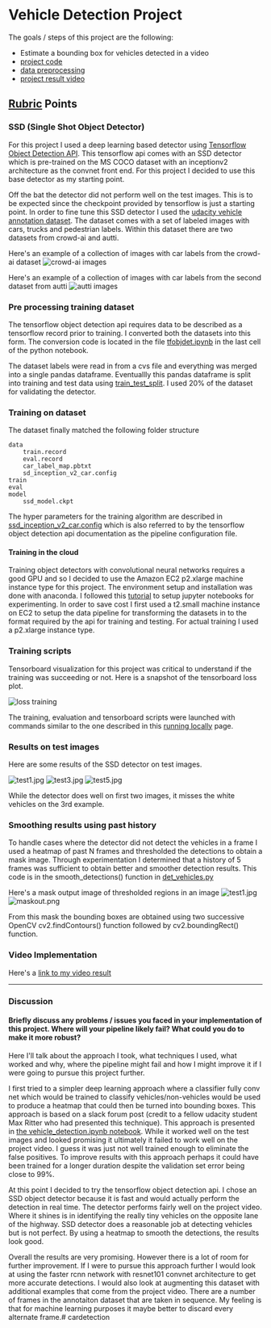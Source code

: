 # Vehicle Detection Project

The goals / steps of this project are the following:

* Estimate a bounding box for vehicles detected in a video
* [project code](det_vehicles.py)
* [data preprocessing](tfobjdet.ipynb)
* [project result video](out_project_video.mp4)

## [Rubric](https://review.udacity.com/#!/rubrics/513/view) Points

### SSD (Single Shot Object Detector)

For this project I used a deep learning based detector using [Tensorflow Object Detection API](https://github.com/tensorflow/models/tree/master/object_detection). This tensorflow api comes with an SSD detector which is pre-trained on the MS COCO dataset with an inceptionv2 architecture as the convnet front end. For this project I decided to use this base detector as my starting point.

Off the bat the detector did not perform well on the test images. This is to be expected since the checkpoint provided by tensorflow is just a starting point. In order to fine tune this SSD detector I used the [udacity vehicle annotation dataset](https://github.com/udacity/self-driving-car/tree/master/annotations). The dataset comes with a set of labeled images with cars, trucks and pedestrian labels. Within this dataset there are two datasets from crowd-ai and autti.

Here's an example of a collection of images with car labels from the crowd-ai dataset
![crowd-ai images](images/crowdaisample.png)

Here's an example of a collection of images with car labels from the second dataset from autti
![autti images](images/auttisample.png)

### Pre processing training dataset

The tensorflow object detection api requires data to be described as a tensorflow record prior to training. I converted both the datasets into this form. The conversion code is located in the file [tfobjdet.ipynb](tfobjdet.ipynb) in the last cell of the python notebook.

The dataset labels were read in from a cvs file and everything was merged into a single pandas dataframe. Eventuallly this pandas dataframe is split into training and test data using [train_test_split](http://scikit-learn.org/stable/modules/generated/sklearn.model_selection.train_test_split.html). I used 20% of the dataset for validating the detector.

### Training on dataset

The dataset finally matched the following folder structure
```
data
    train.record
    eval.record
    car_label_map.pbtxt
    sd_inception_v2_car.config
train
eval
model
    ssd_model.ckpt
```

The hyper parameters for the training algorithm are described in [ssd_inception_v2_car.config](ssd_inception_v2_car.config) which is also referred to by the tensorflow object detection api documentation as the pipeline configuration file.

#### Training in the cloud 
Training object detectors with convolutional neural networks requires a good GPU and so I decided to use the Amazon EC2 p2.xlarge machine instance type for this project. The environment setup and installation was done with anaconda. I followed this [tutorial](https://chrisalbon.com/jupyter/run_project_jupyter_on_amazon_ec2.html) to setup jupyter notebooks for experimenting. In order to save cost I first used a t2.small machine instance on EC2 to setup the data pipeline for transforming the datasets in to the format required by the api for training and testing. For actual training I used a p2.xlarge instance type.

### Training scripts

Tensorboard visualization for this project was critical to understand if the training was succeeding or not. Here is a snapshot of the tensorboard loss plot.

![loss training](images/totalloss.png)

The training, evaluation and tensorboard scripts were launched with commands similar to the one described in this [running locally](https://github.com/tensorflow/models/blob/master/object_detection/g3doc/running_locally.md) page.

### Results on test images

Here are some results of the SSD detector on test images.

![test1.jpg](images/test1.jpg)
![test3.jpg](images/test3.jpg)
![test5.jpg](images/test5.jpg)

While the detector does well on first two images, it misses the white vehicles on the 3rd example.

### Smoothing results using past history

To handle cases where the detector did not detect the vehicles in a frame I used a heatmap of past N frames and thresholded the detections to obtain a mask image. Through experimentation I determined that a history of 5 frames was sufficient to obtain better and smoother detection results. This code is in the smooth_detections() function in [det_vehicles.py](det_vehicles.py)

Here's a mask output image of thresholded regions in an image
![test1.jpg](images/test1.jpg) 
![maskout.png](images/maskout.png)

From this mask the bounding boxes are obtained using two successive OpenCV cv2.findContours() function followed by cv2.boundingRect() function.

### Video Implementation
Here's a [link to my video result](./out_project_video.mp4)

---

### Discussion

#### Briefly discuss any problems / issues you faced in your implementation of this project.  Where will your pipeline likely fail?  What could you do to make it more robust?

Here I'll talk about the approach I took, what techniques I used, what worked and why, where the pipeline might fail and how I might improve it if I were going to pursue this project further.  

I first tried to a simpler deep learning approach where a classifier fully conv net which would be trained to classify vehicles/non-vehicles would be used to produce a heatmap that could then be turned into bounding boxes. This approach is based on a slack forum post (credit to a fellow udacity student Max Ritter who had presented this technique). This approach is presented in [the vehicle_detection.ipynb notebook](vehicle_detection.ipynb). While it worked well on the test images and looked promising it ultimately it failed to work well on the project video. I guess it was just not well trained enough to eliminate the false positives. To improve results with this approach perhaps it could have been trained for a longer duration despite the validation set error being close to 99%. 

At this point I decided to try the tensorflow object detection api. I chose an SSD object detector because it is fast and would actually perform the detection in real time. The detector performs fairly well on the project video. Where it shines is in identifying the really tiny vehicles on the opposite lane of the highway. SSD detector does a reasonable job at detecting vehicles but is not perfect. By using a heatmap to smooth the detections, the results look good.

Overall the results are very promising. However there is a lot of room for further improvement. If I were to pursue this approach further I would look at using the faster rcnn network with resnet101 convnet architecture to get more accurate detections. I would also look at augmenting this dataset with additional examples that come from the project video. There are a number of frames in the annotaiton dataset that are taken in sequence. My feeling is that for machine learning purposes it maybe better to discard every alternate frame.# cardetection
